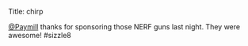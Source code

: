 Title: chirp

<a href="http://twitter.com/Paymill">@Paymill</a> thanks for sponsoring those NERF guns last night. They were awesome! #sizzle8
